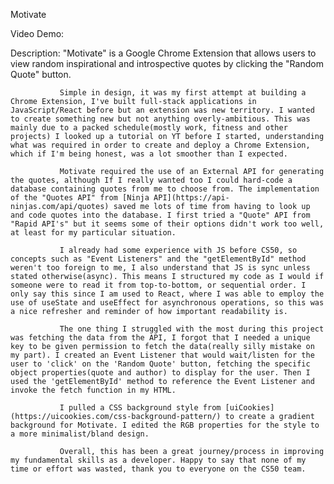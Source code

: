 Motivate

Video Demo: 

Description:  "Motivate" is a Google Chrome Extension that allows users to view random inspirational 
               and introspective quotes by clicking the "Random Quote" button.

               Simple in design, it was my first attempt at building a Chrome Extension, I've built full-stack applications in JavaScript/React before but an extension was new territory. I wanted to create something new but not anything overly-ambitious. This was mainly due to a packed schedule(mostly work, fitness and other projects) I looked up a tutorial on YT before I started, understanding what was required in order to create and deploy a Chrome Extension, which if I'm being honest, was a lot smoother than I expected.

               Motivate required the use of an External API for generating the quotes, although If I really wanted too I could hard-code a database containing quotes from me to choose from. The implementation of the "Quotes API" from [Ninja API](https://api-ninjas.com/api/quotes) saved me lots of time from having to look up and code quotes into the database. I first tried a "Quote" API from "Rapid API's" but it seems some of their options didn't work too well, at least for my particular situation.

               I already had some experience with JS before CS50, so concepts such as "Event Listeners" and the "getElementById" method weren't too foreign to me, I also understand that JS is sync unless stated otherwise(async). This means I structured my code as I would if someone were to read it from top-to-bottom, or sequential order. I only say this since I am used to React, where I was able to employ the use of useState and useEffect for asynchronous operations, so this was a nice refresher and reminder of how important readability is.

               The one thing I struggled with the most during this project was fetching the data from the API, I forgot that I needed a unique key to be given permission to fetch the data(really silly mistake on my part). I created an Event Listener that would wait/listen for the user to 'click' on the 'Random Quote' button, fetching the specific object properties(quote and author) to display for the user. Then I used the 'getElementById' method to reference the Event Listener and invoke the fetch function in my HTML.

               I pulled a CSS background style from [uiCookies] (https://uicookies.com/css-background-pattern/) to create a gradient background for Motivate. I edited the RGB properties for the style to a more minimalist/bland design. 

               Overall, this has been a great journey/process in improving my fundamental skills as a developer. Happy to say that none of my time or effort was wasted, thank you to everyone on the CS50 team.
